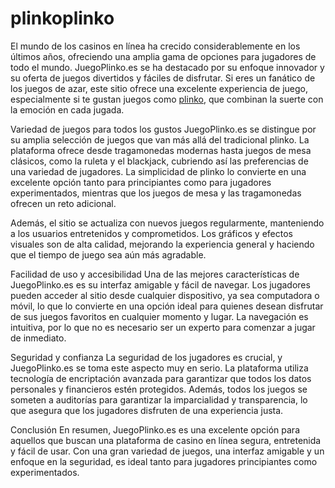 # plinkoplinko

El mundo de los casinos en línea ha crecido considerablemente en los últimos años, ofreciendo una amplia gama de opciones para jugadores de todo el mundo. JuegoPlinko.es se ha destacado por su enfoque innovador y su oferta de juegos divertidos y fáciles de disfrutar. Si eres un fanático de los juegos de azar, este sitio ofrece una excelente experiencia de juego, especialmente si te gustan juegos como <a href=https://juegoplinko.es/>plinko</a>, que combinan la suerte con la emoción en cada jugada.

Variedad de juegos para todos los gustos
JuegoPlinko.es se distingue por su amplia selección de juegos que van más allá del tradicional plinko. La plataforma ofrece desde tragamonedas modernas hasta juegos de mesa clásicos, como la ruleta y el blackjack, cubriendo así las preferencias de una variedad de jugadores. La simplicidad de plinko lo convierte en una excelente opción tanto para principiantes como para jugadores experimentados, mientras que los juegos de mesa y las tragamonedas ofrecen un reto adicional.

Además, el sitio se actualiza con nuevos juegos regularmente, manteniendo a los usuarios entretenidos y comprometidos. Los gráficos y efectos visuales son de alta calidad, mejorando la experiencia general y haciendo que el tiempo de juego sea aún más agradable.

Facilidad de uso y accesibilidad
Una de las mejores características de JuegoPlinko.es es su interfaz amigable y fácil de navegar. Los jugadores pueden acceder al sitio desde cualquier dispositivo, ya sea computadora o móvil, lo que lo convierte en una opción ideal para quienes desean disfrutar de sus juegos favoritos en cualquier momento y lugar. La navegación es intuitiva, por lo que no es necesario ser un experto para comenzar a jugar de inmediato.

Seguridad y confianza
La seguridad de los jugadores es crucial, y JuegoPlinko.es se toma este aspecto muy en serio. La plataforma utiliza tecnología de encriptación avanzada para garantizar que todos los datos personales y financieros estén protegidos. Además, todos los juegos se someten a auditorías para garantizar la imparcialidad y transparencia, lo que asegura que los jugadores disfruten de una experiencia justa.

Conclusión
En resumen, JuegoPlinko.es es una excelente opción para aquellos que buscan una plataforma de casino en línea segura, entretenida y fácil de usar. Con una gran variedad de juegos, una interfaz amigable y un enfoque en la seguridad, es ideal tanto para jugadores principiantes como experimentados.

